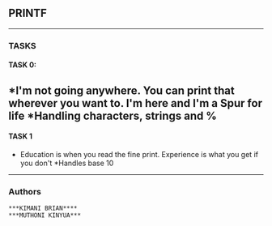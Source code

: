 ## PRINTF
---
### TASKS
#### TASK 0: 
*I'm not going anywhere. You can print that wherever you want to. I'm here and I'm a Spur for life
	*Handling characters, strings and %
---
#### TASK 1
* Education is when you read the fine print. Experience is what you get if you don't
	*Handles base 10
---
### Authors 
	***KIMANI BRIAN****
	***MUTHONI KINYUA***
